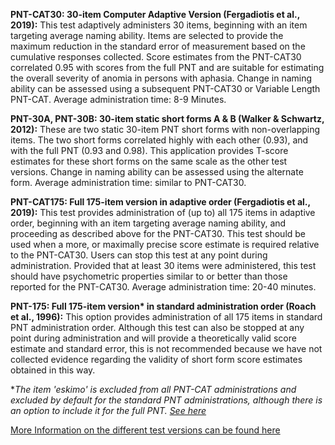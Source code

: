 **PNT-CAT30: 30-item Computer Adaptive Version (Fergadiotis et al., 2019):** This test adaptively administers 30 items, beginning with an item targeting average naming ability. Items are selected to provide the maximum reduction in the standard error of measurement based on the cumulative responses collected. Score estimates from the PNT-CAT30 correlated 0.95 with scores from the full PNT and are suitable for estimating the overall severity of anomia in persons with aphasia. Change in naming ability can be assessed using a subsequent PNT-CAT30 or Variable Length PNT-CAT. Average administration time: 8-9 Minutes. 

**PNT-30A, PNT-30B: 30-item static short forms A & B (Walker & Schwartz, 2012):** These are two static 30-item PNT short forms with non-overlapping items. The two short forms correlated highly with each other (0.93), and with the full PNT (0.93 and 0.98). This application provides T-score estimates for these short forms on the same scale as the other test versions. Change in naming ability can be assessed using the alternate form. Average administration time: similar to PNT-CAT30.

**PNT-CAT175: Full 175-item version in adaptive order (Fergadiotis et al., 2019):** This test provides administration of (up to) all 175 items in adaptive order, beginning with an item targeting average naming ability, and proceeding as described above for the PNT-CAT30. This test should be used when a more, or maximally precise score estimate is required relative to the PNT-CAT30. Users can stop this test at any point during administration. Provided that at least 30 items were administered, this test should have psychometric properties similar to or better than those reported for the PNT-CAT30. Average administration time: 20-40 minutes.

**PNT-175: Full 175-item version\* in standard administration order (Roach et al., 1996):**
This option provides administration of all 175 items in standard PNT administration order. Although this test can also be stopped at any point during administration and will provide a theoretically valid score estimate and standard error, this is not recommended because we have not collected evidence regarding the validity of short form score estimates obtained in this way.

\**The item 'eskimo' is excluded from all PNT-CAT administrations and excluded by default for the standard PNT administrations, although there is an option to include it for the full PNT. <a href="https://leader.pubs.asha.org/do/10.1044/leader.AE.26052021.26/full/" target="_blank">See here</a>*

<a href="https://aphasia-apps.github.io/pnt/articles/articles/PNT-Versions.html" target="_blank">More Information on the different test versions can be found here</a> 